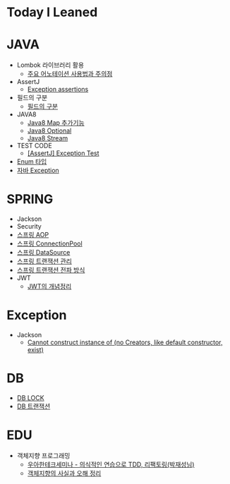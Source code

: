 # Today I Leaned 

# JAVA
* Lombok 라이브러리 활용
  * <a href="https://github.com/awesomejang/TIL/blob/main/Java/Lombok.md">주요 어노테이션 사용법과 주의점</a>
* AssertJ
  * <a href="https://github.com/awesomejang/TIL/blob/main/Java/Test/AssertJ_Exception_assertions.md">Exception assertions</a>
* 필드의 구분 
  * <a href="https://github.com/awesomejang/TIL/blob/main/Java/Field_division.md">필드의 구분</a>
* JAVA8
  * <a href="https://github.com/awesomejang/TIL/blob/main/Java/Java8/HashMap.md">Java8 Map 추가기능</a>
  * <a href="https://github.com/awesomejang/TIL/blob/main/Java/Java8/Optional.md">Java8 Optional</a>
  * <a href="https://github.com/awesomejang/TIL/blob/main/Java/Java8/Stream.md">Java8 Stream</a>
* TEST CODE
  * <a href="https://github.com/awesomejang/TIL/blob/main/Java/Test/AssertJ_Exception_assertions.md">[AssertJ] Exception Test</a>
* <a href="https://github.com/awesomejang/TIL/blob/main/Java/Enum.md">Enum 타입</a>
* <a href="https://github.com/awesomejang/TIL/blob/main/Java/Exception.md">자바 Exception</a>

# SPRING
* Jackson
* Security
* <a href="https://github.com/awesomejang/TIL/blob/main/Spring/AOP.md">스프링 AOP</a>
* <a href="https://github.com/awesomejang/TIL/blob/main/Spring/ConnectionPool.md">스프링 ConnectionPool</a>
* <a href="https://github.com/awesomejang/TIL/blob/main/Spring/DataSource.md">스프링 DataSource</a>
* <a href="https://github.com/awesomejang/TIL/blob/main/Spring/Manage_Transaction.md">스프링 트랜잭션 관리</a>
* <a href="https://github.com/awesomejang/TIL/blob/main/Spring/TransactionPropagation.md">스프링 트랜잭션 전파 방식</a>
* JWT  
  * <a href="https://github.com/awesomejang/TIL/blob/main/Spring/JWT.md">JWT의 개념정리</a>  

# Exception
* Jackson
  * <a href="https://github.com/awesomejang/TIL/blob/main/Exception/NoCreators.md">Cannot construct instance of (no Creators, like default constructor, exist)</a>  
  
# DB 
  * <a href="https://github.com/awesomejang/TIL/blob/main/DB/Lock.md">DB LOCK</a>
  * <a href="https://github.com/awesomejang/TIL/blob/main/DB/Transaction.md">DB 트랜잭션 </a>

# EDU
* 객체지향 프로그래밍
  * <a href="https://github.com/awesomejang/TIL/blob/main/EDU/woowa_TDD%26refactoring.md">우아한테크세미나 - 의식적인 연습으로 TDD, 리팩토링(박재성님)</a>
  * <a href="https://github.com/awesomejang/TIL/blob/main/EDU/객체지향의사실과오해.md">객체지향의 사실과 오해 정리</a>


